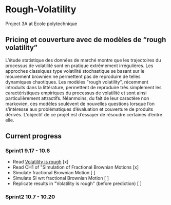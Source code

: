 # Rough-Volatility
Project 3A at Ecole polytechnique

## Pricing et couverture avec de modèles de “rough volatility”
L’étude statistique des données de marché montre que les trajectoires du processus de volatilité sont en pratique extrêmement irrégulières. Les approches classiques type volatilité stochastique se basant sur le mouvement brownien ne permettent pas de reproduire de telles dynamiques chaotiques. Les modèles "rough volatility", récemment introduits dans la littérature, permettent de reproduire très simplement les caractéristiques empiriques du processus de volatilité et sont ainsi particulièrement attractifs. Néanmoins, du fait de leur caractère non markovien, ces modèles soulèvent de nouvelles questions lorsque l’on s’intéresse aux problématiques d’évaluation et couverture de produits dérivés. L’objectif de ce projet est d’essayer de résoudre certaines d’entre elle.

## Current progress

### Sprint1 9.17 - 10.6
- Read [Volatility is rough](https://arxiv.org/pdf/1410.3394.pdf) [x]
- Read CH1 of "Simulation of Fractional Brownian Motions [x]
- Simulate fractional Brownian Motion [ ]
- Simulate SI wrt fractional Brownian Motion [ ]
- Replicate results in "Volatility is rough" (before prediction) [ ]

### Sprint2 10.7 - 10.20



